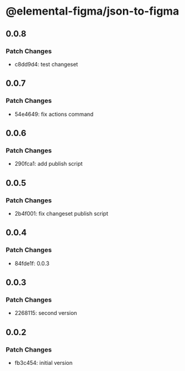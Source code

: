 # @elemental-figma/json-to-figma

## 0.0.8

### Patch Changes

- c8dd9d4: test changeset

## 0.0.7

### Patch Changes

- 54e4649: fix actions command

## 0.0.6

### Patch Changes

- 290fca1: add publish script

## 0.0.5

### Patch Changes

- 2b4f001: fix changeset publish script

## 0.0.4

### Patch Changes

- 84fde1f: 0.0.3

## 0.0.3

### Patch Changes

- 2268115: second version

## 0.0.2

### Patch Changes

- fb3c454: initial version
